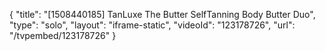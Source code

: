 {
    "title": "[1508440185] TanLuxe The Butter SelfTanning Body Butter Duo",
    "type": "solo",
    "layout": "iframe-static",
    "videoId": "123178726",
    "url": "\/tvpembed\/123178726"
}